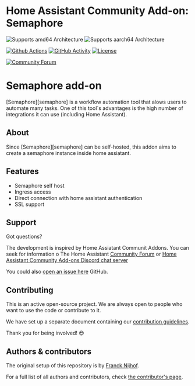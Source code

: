 # Home Assistant Community Add-on: Semaphore

![Supports amd64 Architecture][amd64-shield]
![Supports aarch64 Architecture][aarch64-shield]

[![Github Actions][github-actions-shield]][github-actions]
[![GitHub Activity][commits-shield]][commits]
[![License][license-shield]](LICENSE.md)

[![Community Forum][forum-shield]][forum]

# Semaphore add-on

[Semaphore][semaphore] is a workflow automation tool that alows users to automate many tasks. One of this tool`s advantages is the high number of integrations it can use (including Home Assistant).

## About

Since [Semaphore][semaphore] can be self-hosted, this addon aims to create a semaphore instance inside home assiatant.

## Features

- Semaphore self host
- Ingress access
- Direct connection with home assistant authentication
- SSL support

## Support

Got questions?

The development is inspired by Home Assiatant Communit Addons. You can seek for information o The Home Assistant [Community Forum][forum] or [Home Assistant Community Add-ons Discord chat server][discord]

You could also [open an issue here][issue] GitHub.

## Contributing

This is an active open-source project. We are always open to people who want to
use the code or contribute to it.

We have set up a separate document containing our
[contribution guidelines](.github/CONTRIBUTING.md).

Thank you for being involved! :heart_eyes:

## Authors & contributors

The original setup of this repository is by [Franck Nijhof][frenck].

For a full list of all authors and contributors,
check [the contributor's page][contributors].

[aarch64-shield]: https://img.shields.io/badge/aarch64-yes-green.svg
[amd64-shield]: https://img.shields.io/badge/amd64-yes-green.svg
[armhf-shield]: https://img.shields.io/badge/armhf-yes-green.svg
[commits-shield]: https://img.shields.io/github/commit-activity/y/pedrol3001/addon-semaphore.svg
[commits]: https://github.com/pedrol3001/addon-semaphore/commits/main
[contributors]: https://github.com/pedrol3001/addon-semaphore/graphs/contributors
[discord-ha]: https://discord.gg/c5DvZ4e
[discord]: https://discord.me/hassioaddons
[docs]: https://github.com/pedrol3001/addon-semaphore/blob/main/example/DOCS.md
[forum-shield]: https://img.shields.io/badge/community-forum-brightgreen.svg
[forum]: https://community.home-assistant.io/t/repository-community-hass-io-add-ons/24705?u=frenck
[frenck]: https://github.com/frenck
[github-actions-shield]: https://github.com/pedrol3001/addon-semaphore/workflows/CI/badge.svg
[github-actions]: https://github.com/pedrol3001/addon-semaphore/actions
[i386-shield]: https://img.shields.io/badge/i386-yes-green.svg
[issue]: https://github.com/pedrol3001/addon-semaphore/issues
[license-shield]: https://img.shields.io/github/license/pedrol3001/addon-semaphore.svg
[maintenance-shield]: https://img.shields.io/maintenance/yes/2022.svg
[project-stage-shield]: https://img.shields.io/badge/project%20stage-production%20ready-brightgreen.svg
[reddit]: https://reddit.com/r/homeassistant
[releases-shield]: https://img.shields.io/github/release/pedrol3001/addon-semaphore.svg
[releases]: https://github.com/pedrol3001/addon-semaphore/releases
[repository]: https://github.com/pedrol3001/homeassistant-repository
